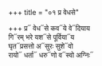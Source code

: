 +++
title = "०१ प्र वेधसे"

+++
प्र᳓ वेध᳓से कव᳓ये वे᳓दियाय  
गि᳓रम् भरे यश᳓से पूर्विया᳓य  
घृत᳓प्रसत्तो अ᳓सुरः सुशे᳓वो  
रायो᳓ धर्ता᳓ धरु᳓णो व᳓स्वो अग्निः᳓